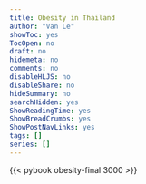 ```yaml
---
title: Obesity in Thailand
author: "Van Le"  
showToc: yes  
TocOpen: no  
draft: no  
hidemeta: no  
comments: no  
disableHLJS: no  
disableShare: no  
hideSummary: no  
searchHidden: yes  
ShowReadingTime: yes  
ShowBreadCrumbs: yes  
ShowPostNavLinks: yes  
tags: []  
series: []  
---
```


{{< pybook obesity-final 3000 >}}